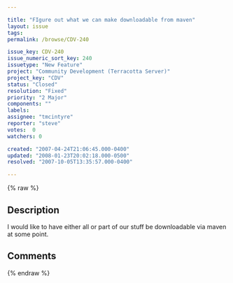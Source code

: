 ```yaml
---

title: "FIgure out what we can make downloadable from maven"
layout: issue
tags: 
permalink: /browse/CDV-240

issue_key: CDV-240
issue_numeric_sort_key: 240
issuetype: "New Feature"
project: "Community Development (Terracotta Server)"
project_key: "CDV"
status: "Closed"
resolution: "Fixed"
priority: "2 Major"
components: ""
labels: 
assignee: "tmcintyre"
reporter: "steve"
votes:  0
watchers: 0

created: "2007-04-24T21:06:45.000-0400"
updated: "2008-01-23T20:02:18.000-0500"
resolved: "2007-10-05T13:35:57.000-0400"

---
```




{% raw %}



## Description

<div markdown="1" class="description">

I would like to have either all or part of our stuff be downloadable via maven at some point.

</div>

## Comments



{% endraw %}
